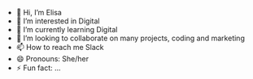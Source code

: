 - 👋 Hi, I’m Elisa
- 👀 I’m interested in Digital
- 🌱 I’m currently learning Digital
- 💞️ I’m looking to collaborate on many projects, coding and marketing
- 📫 How to reach me Slack
- 😄 Pronouns: She/her
- ⚡ Fun fact: ...

<!---
ElisaChen1/ElisaChen1 is a ✨ special ✨ repository because its `README.md` (this file) appears on your GitHub profile.
You can click the Preview link to take a look at your changes.
--->
